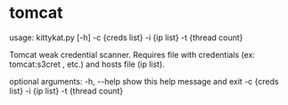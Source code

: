 # tomcat

usage: kittykat.py [-h] -c {creds list} -i {ip list} -t {thread count}

Tomcat weak credential scanner. Requires file with credentials (ex:
tomcat:s3cret , etc.) and hosts file (ip list).

optional arguments:
  -h, --help         show this help message and exit
  -c {creds list}
  -i {ip list}
  -t {thread count}
